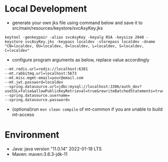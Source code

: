 # Local Development

- generate your own jks file using command below and save it to src/main/resources/keystore/svcAsyKey.jks

```shell
keytool -genkeypair -alias svcAsyKey -keyalg RSA -keysize 2048 -keystore svcAsyKey.jks -keypass localdev -storepass localdev -dname "CN=localdev, OU=localdev, O=localdev, L=localdev, S=localdev, C=localdev"
```

- configure program arguments as below, replace value accordingly

```
--mt.redis.url=redis://localhost:6381
--mt.rabbitmq.url=localhost:5673
--mt.misc.mgmt-email=your@email.com
--mt.jwt.password=localdev
--spring.datasource.url=jdbc:mysql://localhost:3306/auth_dev?useSSL=false&allowPublicKeyRetrieval=true&rewriteBatchedStatements=true
--spring.datasource.username=
--spring.datasource.password=
```

- (optional)run ```mvn clean compile``` of mt-common if you are unable to build mt-access

# Environment

- Java: java version "11.0.14" 2022-01-18 LTS
- Maven: maven:3.6.3-jdk-11